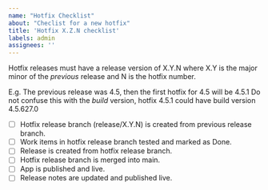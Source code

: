 ```yaml
---
name: "Hotfix Checklist"
about: "Checlist for a new hotfix"
title: 'Hotfix X.Z.N checklist'
labels: admin
assignees: ''
---
```

Hotfix releases must have a release version of X.Y.N where X.Y is the major minor of the _previous_ release and N is the hotfix number.

E.g. The previous release was 4.5, then the first hotfix for 4.5 will be 4.5.1
Do not confuse this with the _build_ version, hotfix 4.5.1 could have build version 4.5.627.0

- [ ] Hotfix release branch (release/X.Y.N) is created from previous release branch.
- [ ] Work items in hotfix release branch tested and marked as Done.
- [ ] Release is created from hotfix release branch.
- [ ] Hotfix release branch is merged into main.
- [ ] App is published and live.
- [ ] Release notes are updated and published live.
